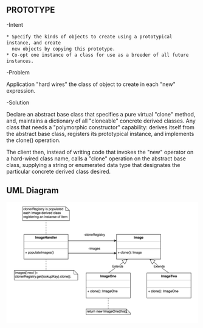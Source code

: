PROTOTYPE
---------
    
-Intent

    * Specify the kinds of objects to create using a prototypical instance, and create
      new objects by copying this prototype.
    * Co-opt one instance of a class for use as a breeder of all future instances.

-Problem

   Application "hard wires" the class of object to create in each "new" expression.
    
-Solution

   Declare an abstract base class that specifies a pure virtual "clone" method, and, 
   maintains a dictionary of all "cloneable" concrete derived classes. Any class that
   needs a "polymorphic constructor" capability: derives itself from the abstract
   base class, registers its prototypical instance, and implements the clone() 
   operation.
    
   The client then, instead of writing code that invokes the "new" operator on a hard-wired
   class name, calls a "clone" operation on the abstract base class, supplying a string
   or enumerated data type that designates the particular concrete derived class desired. 
   
UML Diagram
-----------
![](../screenshots/prototype.png)      